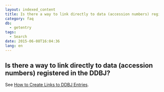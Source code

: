 ```yaml
---
layout: indexed_content
title: Is there a way to link directly to data (accession numbers) registered in the DDBJ?
category: faq
db:
  - getentry
tags: 
  - Search
date: 2015-06-08T16:04:36
lang: en
---
```


## Is there a way to link directly to data (accession numbers) registered in the DDBJ?

See <a href="/getentry-help-e.html#ge_createlinks">How to Create Links to DDBJ Entries</a>.